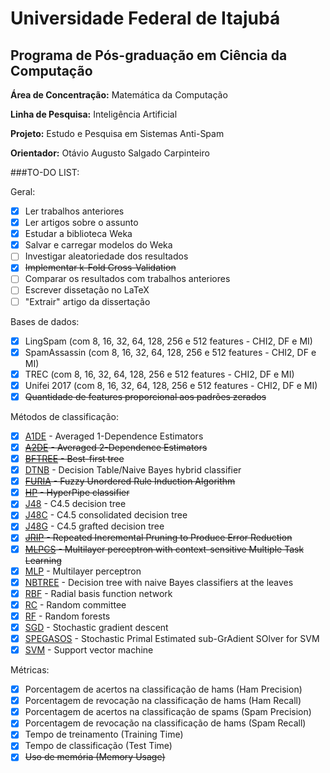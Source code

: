 # Universidade Federal de Itajubá
## Programa de Pós-graduação em Ciência da Computação

**Área de Concentração:** Matemática da Computação

**Linha de Pesquisa:** Inteligência Artificial

**Projeto:** Estudo e Pesquisa em Sistemas Anti-Spam

**Orientador:** Otávio Augusto Salgado Carpinteiro

###TO-DO LIST:

Geral:
- [x] Ler trabalhos anteriores
- [x] Ler artigos sobre o assunto
- [x] Estudar a biblioteca Weka
- [x] Salvar e carregar modelos do Weka
- [ ] Investigar aleatoriedade dos resultados
- [x] ~~Implementar k-Fold Cross-Validation~~
- [ ] Comparar os resultados com trabalhos anteriores
- [ ] Escrever dissetação no LaTeX
- [ ] "Extrair" artigo da dissertação

Bases de dados:
- [x] LingSpam (com 8, 16, 32, 64, 128, 256 e 512 features - CHI2, DF e MI)
- [x] SpamAssassin (com 8, 16, 32, 64, 128, 256 e 512 features - CHI2, DF e MI)
- [x] TREC (com 8, 16, 32, 64, 128, 256 e 512 features - CHI2, DF e MI)
- [x] Unifei 2017 (com 8, 16, 32, 64, 128, 256 e 512 features - CHI2, DF e MI)
- [x] ~~Quantidade de features proporcional aos padrões zerados~~

Métodos de classificação:
- [x] [A1DE](http://weka.sourceforge.net/packageMetaData/AnDE/index.html) - Averaged 1-Dependence Estimators
- [x] ~~[A2DE](http://weka.sourceforge.net/packageMetaData/AnDE/index.html) - Averaged 2-Dependence Estimators~~
- [x] ~~[BFTREE](http://weka.sourceforge.net/doc.packages/bestFirstTree/weka/classifiers/trees/BFTree.html) - Best-first tree~~
- [x] [DTNB](http://weka.sourceforge.net/doc.stable/weka/classifiers/rules/DTNB.html) - Decision Table/Naive Bayes hybrid classifier
- [x] ~~[FURIA](http://weka.sourceforge.net/packageMetaData/fuzzyUnorderedRuleInduction/index.html) - Fuzzy Unordered Rule Induction Algorithm~~
- [x] ~~[HP](http://weka.sourceforge.net/doc.packages/hyperPipes/weka/classifiers/misc/HyperPipes.html) - HyperPipe classifier~~
- [x] [J48](http://weka.sourceforge.net/doc.dev/weka/classifiers/trees/J48.html) - C4.5 decision tree
- [x] [J48C](http://weka.sourceforge.net/packageMetaData/J48Consolidated/index.html) - C4.5 consolidated decision tree
- [x] [J48G](http://weka.sourceforge.net/doc.packages/J48graft/weka/classifiers/trees/J48graft.html) - C4.5 grafted decision tree
- [x] ~~[JRIP](http://weka.sourceforge.net/doc.stable/weka/classifiers/rules/JRip.html) - Repeated Incremental Pruning to Produce Error Reduction~~
- [x] ~~[MLPCS](http://weka.sourceforge.net/doc.packages/multilayerPerceptronCS/weka/classifiers/functions/MultilayerPerceptronCS.html) - Multilayer perceptron with context-sensitive Multiple Task Learning~~
- [x] [MLP](http://weka.sourceforge.net/doc.dev/weka/classifiers/functions/MultilayerPerceptron.html) - Multilayer perceptron
- [x] [NBTREE](http://weka.sourceforge.net/doc.stable/weka/classifiers/trees/NBTree.html) - Decision tree with naive Bayes classifiers at the leaves
- [x] [RBF](http://weka.sourceforge.net/doc.packages/RBFNetwork/weka/classifiers/functions/RBFClassifier.html) - Radial basis function network
- [x] [RC](http://weka.sourceforge.net/doc.dev/weka/classifiers/meta/RandomCommittee.html) - Random committee
- [x] [RF](http://weka.sourceforge.net/doc.dev/weka/classifiers/trees/RandomForest.html) - Random forests
- [x] [SGD](http://weka.sourceforge.net/doc.dev/weka/classifiers/functions/SGD.html) - Stochastic gradient descent
- [x] [SPEGASOS](http://weka.sourceforge.net/doc.stable/weka/classifiers/functions/SPegasos.html) - Stochastic Primal Estimated sub-GrAdient SOlver for SVM
- [x] [SVM](http://weka.sourceforge.net/doc.stable/weka/classifiers/functions/LibSVM.html) - Support vector machine

Métricas:
- [x] Porcentagem de acertos na classificação de hams (Ham Precision)
- [x] Porcentagem de revocação na classificação de hams (Ham Recall)
- [x] Porcentagem de acertos na classificação de spams (Spam Precision)
- [x] Porcentagem de revocação na classificação de hams (Spam Recall)
- [x] Tempo de treinamento (Training Time)
- [x] Tempo de classificação (Test Time)
- [x] ~~Uso de memória (Memory Usage)~~
